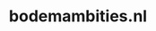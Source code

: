 ---
layout: post
title:  "bodemambities.nl"
internal_url:  "/data/bodemambities.nl.html"
categories: dutchgov
---